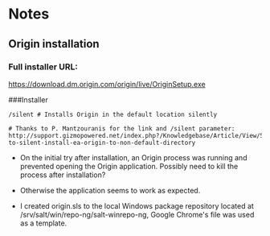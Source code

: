 # Notes

## Origin installation

### Full installer URL:

https://download.dm.origin.com/origin/live/OriginSetup.exe

###Installer 

	/silent # Installs Origin in the default location silently

	# Thanks to P. Mantzouranis for the link and /silent parameter: http://support.gizmopowered.net/index.php?/Knowledgebase/Article/View/58/17/how-to-silent-install-ea-origin-to-non-default-directory

- On the initial try after installation, an Origin process was running and prevented opening the Origin application. Possibly need to kill the process after installation?

- Otherwise the application seems to work as expected.

- I created origin.sls to the local Windows package repository located at /srv/salt/win/repo-ng/salt-winrepo-ng, Google Chrome's file was used as a template.

